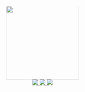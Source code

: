 <div id="header" align="center">
  <img src="https://media.giphy.com/media/M9gbBd9nbDrOTu1Mqx/giphy.gif" width="200"/>
</div>
<div id="sociales"  align="center">
  <a href="https://www.instagram.com/_supersonyk_/">
    <img src="https://img.shields.io/badge/Instagram-yellow?style=for-the-badge&logo=instagram&logoColor=white">
  </a>
  <a href="https://www.linkedin.com/in/raman-samalazau-a191a9285">
    <img src="https://img.shields.io/badge/LinkedIn-blue?style=for-the-badge&logo=linkedin&logoColor=white">
  </a>
  <a href="@samolazoff">
    <img src="https://img.shields.io/badge/Telegram-blue?style=for-the-badge&logo=telegram&logoColor=white">
  </a>

</div>
